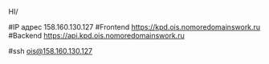 
HI/


#IP адрес 158.160.130.127
#Frontend https://kpd.ois.nomoredomainswork.ru
#Backend https://api.kpd.ois.nomoredomainswork.ru

#ssh ois@158.160.130.127

